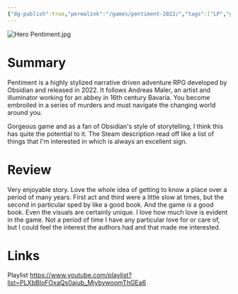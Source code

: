```yaml
---
{"dg-publish":true,"permalink":"/games/pentiment-2022/","tags":["LP","games"],"created":"2023-12-08","updated":"2024-08-05"}
---
```



![Hero Pentiment.jpg](/img/user/Attachments/Hero%20Pentiment.jpg)

# Summary

Pentiment is a highly stylized narrative driven adventure RPG developed by Obsidian and released in 2022. It follows Andreas Maler, an artist and illuminator working for an abbey in 16th century Bavaria. You become embroiled in a series of murders and must navigate the changing world around you.

Gorgeous game and as a fan of Obsidian's style of storytelling, I think this has quite the potential to it. The Steam description read off like a list of things that I'm interested in which is always an excellent sign.

# Review

Very enjoyable story. Love the whole idea of getting to know a place over a period of many years. First act and third were a little slow at times, but the second in particular sped by like a good book. And the game *is* a good book. Even the visuals are certainly unique. I love how much love is evident in the game. Not a period of time I have any particular love for or care of, but I could feel the interest the authors had and that made me interested.

# Links

Playlist https://www.youtube.com/playlist?list=PLXbBIoFOxaQs0ajub_MjybywoomThGEa6

